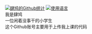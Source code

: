[![肆鸠的Github统计](https://github-readme-stats.vercel.app/api?username=Si-Jiu&show_icons=true&theme=radical)](https://github.com/anuraghazra/github-readme-stats)
[![使用语言](https://github-readme-stats.vercel.app/api/top-langs/?username=Si-Jiu&layout=compact)](https://github.com/anuraghazra/github-readme-stats)  
我是肆鸠  
一位闲着没事干的小学生  
这个Github账号主要用于上传我上课的代码  
